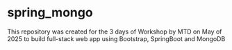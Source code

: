 # spring_mongo
This repository was created for the 3 days of Workshop by MTD on May of 2025 to build full-stack web app using Bootstrap, SpringBoot and MongoDB
